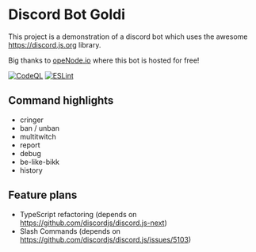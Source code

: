 # Discord Bot Goldi
This project is a demonstration of a discord bot which uses the awesome https://discord.js.org library.

Big thanks to [opeNode.io](https://www.openode.io/) where this bot is hosted for free!

[![CodeQL](https://github.com/Zerotask/discord-bot-goldi/actions/workflows/codeql-analysis.yml/badge.svg)](https://github.com/Zerotask/discord-bot-goldi/actions/workflows/codeql-analysis.yml)
[![ESLint](https://github.com/Zerotask/discord-bot-goldi/actions/workflows/lint.yml/badge.svg)](https://github.com/Zerotask/discord-bot-goldi/actions/workflows/lint.yml)


## Command highlights
- cringer
- ban / unban
- multitwitch
- report
- debug
- be-like-bikk
- history 

## Feature plans
- TypeScript refactoring (depends on https://github.com/discordjs/discord.js-next)
- Slash Commands (depends on https://github.com/discordjs/discord.js/issues/5103)